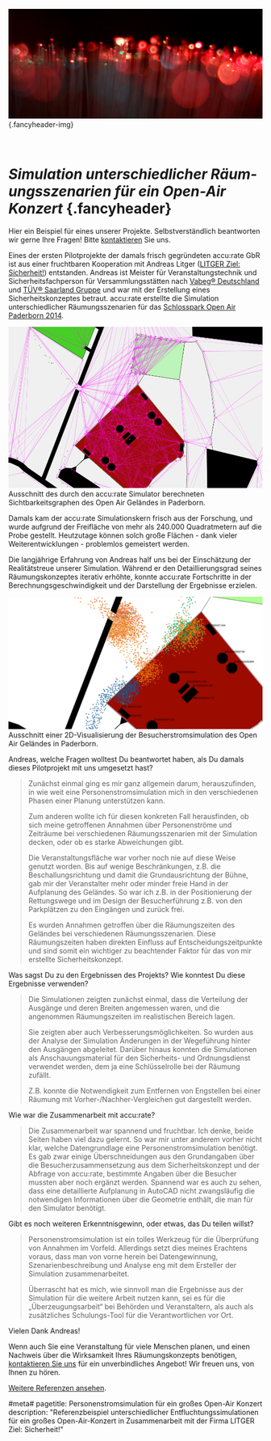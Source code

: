 ![](/img/accurate-bild-start.jpg) {.fancyheader-img}
# <br /> *Simulation unter&shy;schied&shy;licher Räum&shy;ungs&shy;szenarien für ein Open-Air Konzert* {.fancyheader}

Hier ein Beispiel für eines unserer Projekte.
Selbstverständlich beantworten wir gerne Ihre Fragen!
Bitte [kontaktieren](kontakt) Sie uns.

Eines der ersten Pilotprojekte der damals frisch gegründeten accu:rate GbR ist aus einer fruchtbaren Kooperation mit Andreas Litger ([LITGER Ziel: Sicherheit!](http://www.litger.de/)) entstanden.
Andreas ist Meister für Veranstaltungstechnik und Sicherheitsfachperson für Versammlungsstätten nach [Vabeg® Deutschland](http://www.vabeg.com/) und [TÜV® Saarland Gruppe](http://www.tuev-saar.net/) und war mit der Erstellung eines Sicherheitskonzeptes betraut.
accu:rate erstellte die Simulation unterschiedlicher Räumungsszenarien für das [Schlosspark Open Air Paderborn 2014](http://www.schlosspark-open-air-paderborn.de/).

![Ausschnitt des durch den accu:rate Simulator berechneten Sichtbarkeitsgraphen des Open Air Geländes in Paderborn](/img/referenzen/nena-graph.png)
Ausschnitt des durch den accu:rate Simulator berechneten Sichtbarkeitsgraphen des Open Air Geländes in Paderborn.

Damals kam der accu:rate Simulationskern frisch aus der Forschung, und wurde aufgrund der Freifläche von mehr als 240.000 Quadratmetern auf die Probe gestellt.
Heutzutage können solch große Flächen - dank vieler Weiterentwicklungen - problemlos gemeistert werden.

Die langjährige Erfahrung von Andreas half uns bei der Einschätzung der Realitätstreue unserer Simulation.
Während er den Detaillierungsgrad seines Räumungskonzeptes iterativ erhöhte, konnte accu:rate Fortschritte in der Berechnungsgeschwindigkeit und der Darstellung der Ergebnisse erzielen.

![Ausschnitt einer 2D-Visualisierung der Besucherstromsimulation des Open Air Geländes in Paderborn](/img/referenzen/nena-screenshot.png)
Ausschnitt einer 2D-Visualisierung der Besucherstromsimulation des Open Air Geländes in Paderborn.


Andreas, welche Fragen wolltest Du beantwortet haben, als Du damals
dieses Pilotprojekt mit uns umgesetzt hast?	

> Zunächst einmal ging es mir ganz allgemein darum, herauszufinden, in wie weit eine Personenstromsimulation mich in den verschiedenen Phasen einer Planung unterstützen kann.	
> 
> Zum anderen wollte ich für diesen konkreten Fall herausfinden, ob sich meine getroffenen Annahmen über Personenströme und Zeiträume bei verschiedenen Räumungsszenarien mit der Simulation decken, oder ob es starke Abweichungen gibt. 	
> 
> Die Veranstaltungsfläche war vorher noch nie auf diese Weise genutzt worden.
> Bis auf wenige Beschränkungen, z.B. die Beschallungsrichtung und damit die Grundausrichtung der Bühne, gab mir der Veranstalter mehr oder minder freie Hand in der Aufplanung des Geländes.
> So war ich z.B. in der Positionierung der Rettungswege und im Design der Besucherführung z.B. von den Parkplätzen zu den Eingängen und zurück frei.	
> 
> Es wurden Annahmen getroffen über die Räumungszeiten des Geländes bei verschiedenen Räumungsszenarien.
> Diese Räumungszeiten haben direkten Einfluss auf Entscheidungszeitpunkte und sind somit ein wichtiger zu beachtender Faktor für das von mir erstellte Sicherheitskonzept.	


Was sagst Du zu den Ergebnissen des Projekts?
Wie konntest Du diese Ergebnisse verwenden?	

> Die Simulationen zeigten zunächst einmal, dass die Verteilung der Ausgänge und deren Breiten angemessen waren, und die angenommen Räumungszeiten im realistischen Bereich lagen.	
>
> Sie zeigten aber auch Verbesserungsmöglichkeiten.
> So wurden aus der Analyse der Simulation Änderungen in der Wegeführung hinter den Ausgängen abgeleitet.
> Darüber hinaus konnten die Simulationen als Anschauungsmaterial für den Sicherheits- und Ordnungsdienst verwendet werden, dem ja eine Schlüsselrolle bei der Räumung zufällt.	
> 
> Z.B. konnte die Notwendigkeit zum Entfernen von Engstellen bei einer Räumung mit Vorher-/Nachher-Vergleichen gut dargestellt werden.	


Wie war die Zusammenarbeit mit accu:rate?	

> Die Zusammenarbeit war spannend und fruchtbar.
> Ich denke, beide Seiten haben viel dazu gelernt.
> So war mir unter anderem vorher nicht klar, welche Datengrundlage eine Personenstromsimulation benötigt.
> Es gab zwar einige Überschneidungen aus den Grundangaben über die Besucherzusammensetzung aus dem Sicherheitskonzept und der Abfrage von accu:rate, bestimmte Angaben über die Besucher mussten aber noch ergänzt werden.
> Spannend war es auch zu sehen, dass eine detaillierte Aufplanung in AutoCAD nicht zwangsläufig die notwendigen Informationen über die Geometrie enthält, die man für den Simulator benötigt.	

Gibt es noch weiteren Erkenntnisgewinn, oder etwas, das Du teilen willst?

> Personenstromsimulation ist ein tolles Werkzeug für die Überprüfung von Annahmen im Vorfeld.
> Allerdings setzt dies meines Erachtens voraus, dass man von vorne herein bei Datengewinnung, Szenarienbeschreibung und Analyse eng mit dem Ersteller der Simulation zusammenarbeitet.	
> 
> Überrascht hat es mich, wie sinnvoll man die Ergebnisse aus der Simulation für die weitere Arbeit nutzen kann, sei es für die „Überzeugungsarbeit“ bei Behörden und Veranstaltern, als auch als zusätzliches Schulungs-Tool für die Verantwortlichen vor Ort.	

Vielen Dank Andreas!


Wenn auch Sie eine Veranstaltung für viele Menschen planen, und einen Nachweis über die Wirksamkeit Ihres Räumungskonzepts benötigen, [kontaktieren Sie uns](kontakt) für ein unverbindliches Angebot! Wir freuen uns, von Ihnen zu hören.

[Weitere Referenzen ansehen](referenzen).


#meta#
pagetitle: Personenstromsimulation für ein großes Open-Air Konzert
description: "Referenzbeispiel unterschiedlicher Entfluchtungssimulationen für ein großes Open-Air-Konzert in Zusammenarbeit mit der Firma LITGER Ziel: Sicherheit!"


